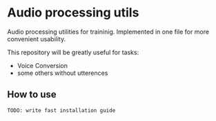 # Audio processing utils

Audio processing utilities for traininig.
Implemented in one file for more convenient usability.

This repository will be greatly useful for tasks:
- Voice Conversion
- some others without utterences

## How to use
```
TODO: write fast installation guide
```
